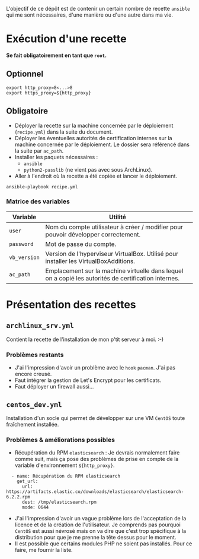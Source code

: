 L'objectif de ce dépôt est de contenir un certain nombre de recette `ansible` qui me sont nécessaires, d'une manière ou d'une autre dans ma vie.

# Exécution d'une recette
**Se fait obligatoirement en tant que `root`.**

## Optionnel
```
export http_proxy=8<...>8
export https_proxy=${http_proxy}
```

## Obligatoire
  * Déployer la recette sur la machine concernée par le déploiement (`recipe.yml`) dans la suite du document.
  * Déployer les éventuelles autorités de certification internes sur la machine concernée par le déploiement. Le dossier sera référencé dans la suite par `ac_path`.
  * Installer les paquets nécessaires : 
    * `ansible`
    * `python2-passlib` (ne vient pas avec sous ArchLinux).
  * Aller à l'endroit où la recette a été copiée et lancer le déploiement.
```
ansible-playbook recipe.yml
```

### Matrice des variables
Variable | Utilité
---------|---------
`user` | Nom du compte utilisateur à créer / modifier pour pouvoir développer correctement.
`password` | Mot de passe du compte.
`vb_version` | Version de l'hyperviseur VirtualBox. Utilisé pour installer les VirtualBoxAdditions.
`ac_path` | Emplacement sur la machine virtuelle dans lequel on a copié les autorités de certification internes.


# Présentation des recettes
## `archlinux_srv.yml`
Contient la recette de l'installation de mon p'tit serveur à moi. :-)
### Problèmes restants
  * J'ai l'impression d'avoir un problème avec le `hook` `pacman`. J'ai pas encore creusé.
  * Faut intégrer la gestion de Let's Encrypt pour les certificats.
  * Faut déployer un firewall aussi...

## `centos_dev.yml`
Installation d'un socle qui permet de développer sur une VM `CentOS` toute fraîchement installée.
### Problèmes & améliorations possibles
  * Récupération du RPM `elasticsearch` : Je devrais normalement faire comme suit, mais ça pose des problèmes de prise en compte de la variable d'environnement `${http_proxy}`.

```
  - name: Récupération du RPM elasticsearch
    get_url:
      url: https://artifacts.elastic.co/downloads/elasticsearch/elasticsearch-6.2.2.rpm
      dest: /tmp/elasticsearch.rpm
      mode: 0644
```

  * J'ai l'impression d'avoir un vague problème lors de l'acceptation de la licence et de la création de l'utilisateur. Je comprends pas pourquoi `CentOS` est aussi névrosé mais on va dire que c'est trop spécifique à la distribution pour que je me prenne la tête dessus pour le moment.
  * Il est possible que certains modules PHP ne soient pas installés. Pour ce faire, me fournir la liste.
